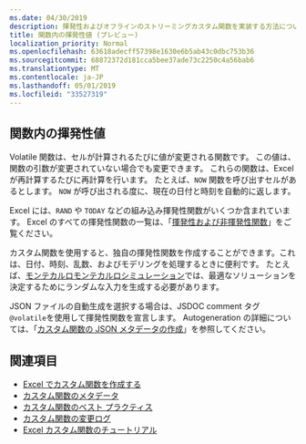 ```yaml
---
ms.date: 04/30/2019
description: 揮発性およびオフラインのストリーミングカスタム関数を実装する方法について説明します。
title: 関数内の揮発性値 (プレビュー)
localization_priority: Normal
ms.openlocfilehash: 63618adecff57398e1630e6b5ab43c0dbc753b36
ms.sourcegitcommit: 68872372d181cca5bee37ade73c2250c4a56bab6
ms.translationtype: MT
ms.contentlocale: ja-JP
ms.lasthandoff: 05/01/2019
ms.locfileid: "33527319"
---
```

## <a name="volatile-values-in-functions"></a>関数内の揮発性値

Volatile 関数は、セルが計算されるたびに値が変更される関数です。 この値は、関数の引数が変更されていない場合でも変更できます。 これらの関数は、Excel が再計算するたびに再計算を行います。 たとえば、`NOW` 関数を呼び出すセルがあるとします。 `NOW` が呼び出される度に、現在の日付と時刻を自動的に返します。

Excel には、`RAND` や `TODAY` などの組み込み揮発性関数がいくつか含まれています。 Excel のすべての揮発性関数の一覧は、「[揮発性および非揮発性関数](/office/client-developer/excel/excel-recalculation#volatile-and-non-volatile-functions)」をご覧ください。

カスタム関数を使用すると、独自の揮発性関数を作成することができます。これは、日付、時刻、乱数、およびモデリングを処理するときに便利です。 たとえば、[モンテカルロモンテカルロシミュレーション](https://en.wikipedia.org/wiki/Monte_Carlo_method
)では、最適なソリューションを決定するためにランダムな入力を生成する必要があります。

JSON ファイルの自動生成を選択する場合は、JSDOC comment タグ`@volatile`を使用して揮発性関数を宣言します。 Autogeneration の詳細については、「[カスタム関数の JSON メタデータの作成](custom-functions-json-autogeneration.md)」を参照してください。

## <a name="see-also"></a>関連項目

* [Excel でカスタム関数を作成する](custom-functions-overview.md)
* [カスタム関数のメタデータ](custom-functions-json.md)
* [カスタム関数のベスト プラクティス](custom-functions-best-practices.md)
* [カスタム関数の変更ログ](custom-functions-changelog.md)
* [Excel カスタム関数のチュートリアル](../tutorials/excel-tutorial-create-custom-functions.md)
